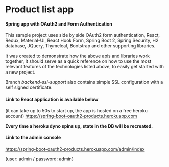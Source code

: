 # Product list app

#### Spring app with OAuth2 and Form Authentication

This sample project uses side by side OAuth2 form authentication,
React, Redux, Material-UI, React Hook Form, Spring Boot 2, Spring Security, H2 database, JQuery, Thymeleaf, Bootstrap and other supporting libraries.

It was created to demonstrate how the above apis and libraries work together,  it should serve as a quick reference on how to use the most relevant features of the technologies listed above, to easily get started with a new project.

Branch *backend-ssl-support* also contains simple SSL configuration with a self signed certificate.

#### Link to React application is available below

(it can take up to 50s to start up, the app is hosted on a free heroku account)
https://spring-boot-oauth2-products.herokuapp.com

**Every time a heroku dyno spins up, state in the DB will be recreated.**

#### Link to the admin console
https://spring-boot-oauth2-products.herokuapp.com/admin/index

(user: admin / password: admin)
